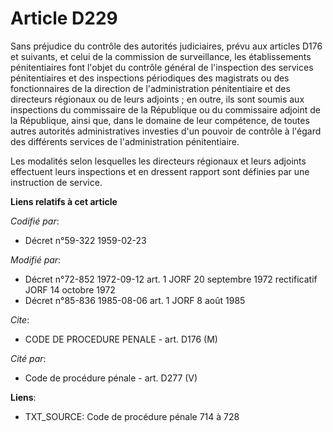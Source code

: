 # Article D229

Sans préjudice du contrôle des autorités judiciaires, prévu aux articles D176 et suivants, et celui de la commission de
surveillance, les établissements pénitentiaires font l'objet du contrôle général de l'inspection des services pénitentiaires
et des inspections périodiques des magistrats ou des fonctionnaires de la direction de l'administration pénitentiaire et des
directeurs régionaux ou de leurs adjoints ; en outre, ils sont soumis aux inspections du commissaire de la République ou du
commissaire adjoint de la République, ainsi que, dans le domaine de leur compétence, de toutes autres autorités
administratives investies d'un pouvoir de contrôle à l'égard des différents services de l'administration pénitentiaire.

Les modalités selon lesquelles les directeurs régionaux et leurs adjoints effectuent leurs inspections et en dressent rapport
sont définies par une instruction de service.

**Liens relatifs à cet article**

_Codifié par_:

  - Décret n°59-322 1959-02-23

_Modifié par_:

  - Décret n°72-852 1972-09-12 art. 1 JORF 20 septembre 1972 rectificatif JORF 14 octobre 1972
  - Décret n°85-836 1985-08-06 art. 1 JORF 8 août 1985

_Cite_:

  - CODE DE PROCEDURE PENALE - art. D176 (M)

_Cité par_:

  - Code de procédure pénale - art. D277 (V)

**Liens**:

  - TXT_SOURCE: Code de procédure pénale 714 à 728
